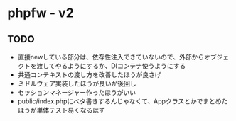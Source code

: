 # phpfw - v2

## TODO
- 直接newしている部分は、依存性注入できていないので、外部からオブジェクトを渡してやるようにするか、DIコンテナ使うようにする
- 共通コンテキストの渡し方を改善したほうが良さげ
- ミドルウェア実装したほうが良いが後回し
- セッションマネージャー作ったほうがいい
- public/index.phpにベタ書きするんじゃなくて、Appクラスとかでまとめたほうが単体テスト易くなるはず